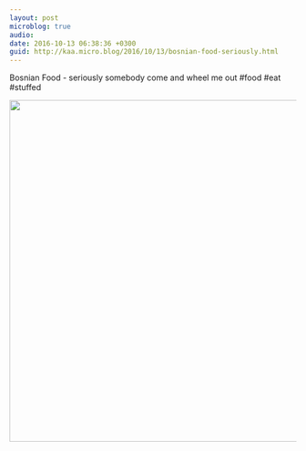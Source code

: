 ```yaml
---
layout: post
microblog: true
audio: 
date: 2016-10-13 06:38:36 +0300
guid: http://kaa.micro.blog/2016/10/13/bosnian-food-seriously.html
---
```

Bosnian Food - seriously somebody come and wheel me out #food #eat #stuffed

<img src="https://micro.kaa.bz/uploads/2018/10b36546d1.jpg" width="600" height="600" />
